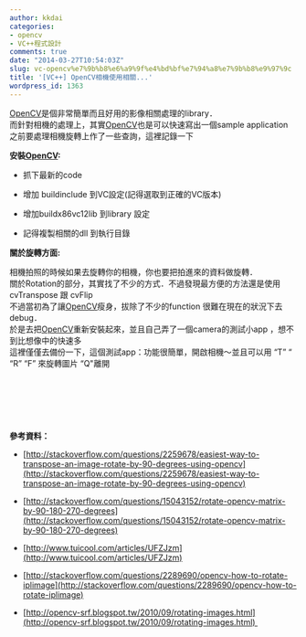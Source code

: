 ```yaml
---
author: kkdai
categories:
- opencv
- VC++程式設計
comments: true
date: "2014-03-27T10:54:03Z"
slug: vc-opencv%e7%9b%b8%e6%a9%9f%e4%bd%bf%e7%94%a8%e7%9b%b8%e9%97%9c
title: '[VC++] OpenCV相機使用相關...'
wordpress_id: 1363
---
```


[OpenCV](http://opencv.org/)是個非常簡單而且好用的影像相關處理的library．  
而針對相機的處理上，其實[OpenCV](http://opencv.org/)也是可以快速寫出一個sample application  
之前要處理相機旋轉上作了一些查詢，這裡記錄一下




**安裝[OpenCV](http://opencv.org/):**






  * 抓下最新的code


  * 增加 buildinclude 到VC設定(記得選取到正確的VC版本)


  * 增加buildx86vc12lib 到library 設定


  * 記得複製相關的dll 到執行目錄




**關於旋轉方面:**




相機拍照的時候如果去旋轉你的相機，你也要把拍進來的資料做旋轉．  
關於Rotation的部分，其實找了不少的方式．不過發現最方便的方法還是使用cvTranspose 跟 cvFlip  
不過當初為了讓[OpenCV](http://opencv.org/)瘦身，拔除了不少的function 很難在現在的狀況下去debug．  
於是去把[OpenCV](http://opencv.org/)重新安裝起來，並且自己弄了一個camera的測試小app ，想不到比想像中的快速多  
這裡僅僅去備份一下，這個測試app：功能很簡單，開啟相機～並且可以用 “T” “ “R” “F” 來旋轉圖片 “Q"離開 




 




 






 




**參考資料：** 






  * [http://stackoverflow.com/questions/2259678/easiest-way-to-transpose-an-image-rotate-by-90-degrees-using-opencv](http://stackoverflow.com/questions/2259678/easiest-way-to-transpose-an-image-rotate-by-90-degrees-using-opencv)


  * [http://stackoverflow.com/questions/15043152/rotate-opencv-matrix-by-90-180-270-degrees](http://stackoverflow.com/questions/15043152/rotate-opencv-matrix-by-90-180-270-degrees)


  * [http://www.tuicool.com/articles/UFZJzm](http://www.tuicool.com/articles/UFZJzm)


  * [http://stackoverflow.com/questions/2289690/opencv-how-to-rotate-iplimage](http://stackoverflow.com/questions/2289690/opencv-how-to-rotate-iplimage)


  * [http://opencv-srf.blogspot.tw/2010/09/rotating-images.html](http://opencv-srf.blogspot.tw/2010/09/rotating-images.html) 


